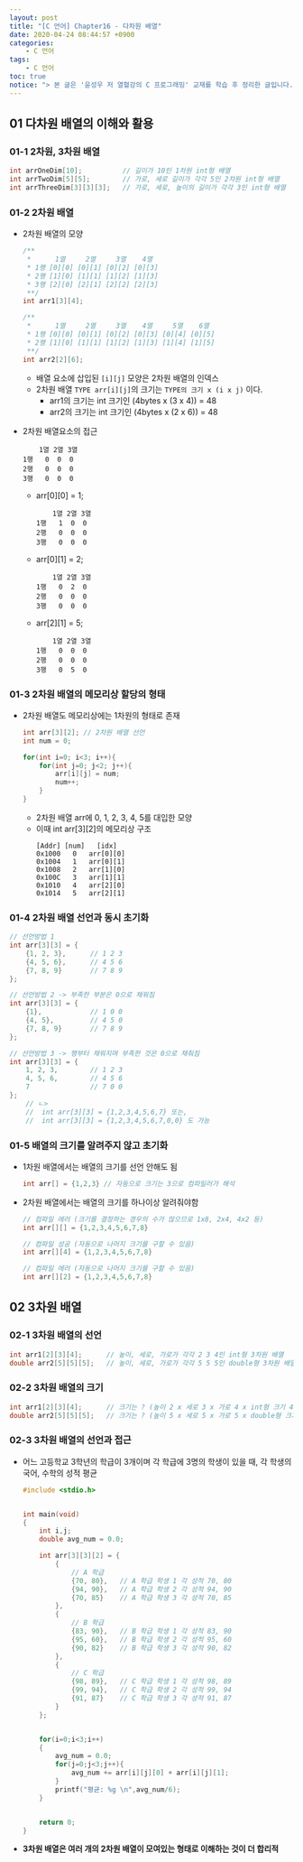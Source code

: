 ```yaml
---
layout: post
title: "[C 언어] Chapter16 - 다차원 배열"
date: 2020-04-24 08:44:57 +0900
categories: 
    - C 언어
tags:
    - C 언어
toc: true
notice: "> 본 글은 '윤성우 저 열혈강의 C 프로그래밍' 교재를 학습 후 정리한 글입니다."
---
```


<!-- more -->



## 01 다차원 배열의 이해와 활용

### 01-1 2차원, 3차원 배열
```c
int arrOneDim[10];          // 길이가 10인 1차원 int형 배열
int arrTwoDim[5][5];        // 가로, 세로 길이가 각각 5인 2차원 int형 배열
int arrThreeDim[3][3][3];   // 가로, 세로, 높이의 길이가 각각 3인 int형 배열
```

### 01-2 2차원 배열
- 2차원 배열의 모양

    ```c
    /**
     *      1열     2열     3열    4열
     * 1행 [0][0] [0][1] [0][2] [0][3]
     * 2행 [1][0] [1][1] [1][2] [1][3]
     * 3행 [2][0] [2][1] [2][2] [2][3]
     **/
    int arr1[3][4];
    
    /**
     *      1열     2열     3열    4열     5열    6열
     * 1행 [0][0] [0][1] [0][2] [0][3] [0][4] [0][5]
     * 2행 [1][0] [1][1] [1][2] [1][3] [1][4] [1][5]
     **/
    int arr2[2][6];
    ```

    - 배열 요소에 삽입된 `[i][j]` 모양은 2차원 배열의 인덱스
    - 2차원 배열 `TYPE arr[i][j]`의 크기는 `TYPE의 크기 x (i x j)` 이다.
        - arr1의 크기는 int 크기인 (4bytes x (3 x 4)) = 48
        - arr2의 크기는 int 크기인 (4bytes x (2 x 6)) = 48

- 2차원 배열요소의 접근

    ```
        1열 2열 3열
    1행   0  0  0
    2행   0  0  0
    3행   0  0  0
    ```

    - arr[0][0] = 1;
        
        ```
            1열 2열 3열
        1행   1  0  0
        2행   0  0  0
        3행   0  0  0
        ```

    - arr[0][1] = 2;
        
        ```
            1열 2열 3열
        1행   0  2  0
        2행   0  0  0
        3행   0  0  0
        ```

    - arr[2][1] = 5;
        
        ```
            1열 2열 3열
        1행   0  0  0
        2행   0  0  0
        3행   0  5  0
        ```

### 01-3 2차원 배열의 메모리상 할당의 형태
- 2차원 배열도 메모리상에는 1차원의 형태로 존재
    ```c
    int arr[3][2]; // 2차원 배열 선언
    int num = 0;

    for(int i=0; i<3; i++){
        for(int j=0; j<2; j++){
            arr[i][j] = num;
            num++;
        }
    }
    ```
    - 2차원 배열 arr에 0, 1, 2, 3, 4, 5를 대입한 모양
    - 이때 int arr[3][2]의 메모리상 구조
        ```
        [Addr] [num]   [idx]
        0x1000   0   arr[0][0]
        0x1004   1   arr[0][1]
        0x1008   2   arr[1][0]
        0x100C   3   arr[1][1]
        0x1010   4   arr[2][0]
        0x1014   5   arr[2][1]
        ```

### 01-4 2차원 배열 선언과 동시 초기화
```c
// 선언방법 1
int arr[3][3] = {
    {1, 2, 3},      // 1 2 3
    {4, 5, 6},      // 4 5 6
    {7, 8, 9}       // 7 8 9
};

// 선언방법 2 -> 부족한 부분은 0으로 채워짐
int arr[3][3] = {
    {1},            // 1 0 0
    {4, 5},         // 4 5 0
    {7, 8, 9}       // 7 8 9
};

// 선언방법 3 -> 행부터 채워지며 부족한 것은 0으로 채춰짐
int arr[3][3] = {
    1, 2, 3,        // 1 2 3
    4, 5, 6,        // 4 5 6
    7               // 7 0 0
};
    // ㄴ>
    //  int arr[3][3] = {1,2,3,4,5,6,7} 또는,
    //  int arr[3][3] = {1,2,3,4,5,6,7,0,0} 도 가능
```

### 01-5 배열의 크기를 알려주지 않고 초기화
- 1차원 배열에서는 배열의 크기를 선언 안해도 됨
    ```c
    int arr[] = {1,2,3} // 자동으로 크기는 3으로 컴파일러가 해석
    ```
- 2차원 배열에서는 배열의 크기를 하나이상 알려줘야함
    ```c
    // 컴파일 에러 (크기를 결정하는 경우의 수가 많으므로 1x8, 2x4, 4x2 등)
    int arr[][] = {1,2,3,4,5,6,7,8}

    // 컴파일 성공 (자동으로 나머지 크기를 구할 수 있음)
    int arr[][4] = {1,2,3,4,5,6,7,8} 

    // 컴파일 에러 (자동으로 나머지 크기를 구할 수 있음)
    int arr[][2] = {1,2,3,4,5,6,7,8} 
    ```

## 02 3차원 배열

### 02-1 3차원 배열의 선언
```c
int arr1[2][3][4];      // 높이, 세로, 가로가 각각 2 3 4인 int형 3차원 배열
double arr2[5][5][5];   // 높이, 세로, 가로가 각각 5 5 5인 double형 3차원 배열
```

### 02-2 3차원 배열의 크기
```c
int arr1[2][3][4];      // 크기는 ? (높이 2 x 세로 3 x 가로 4 x int형 크기 4) 96
double arr2[5][5][5];   // 크기는 ? (높이 5 x 세로 5 x 가로 5 x double형 크기 8) 1000
```

### 02-3 3차원 배열의 선언과 접근
- 어느 고등학교 3학년의 학급이 3개이며 각 학급에 3명의 학생이 있을 때, 각 학생의 국어, 수학의 성적 평균
    ```c
    #include <stdio.h>


    int main(void)
    {
        int i,j;
        double avg_num = 0.0;

        int arr[3][3][2] = {
            {
                // A 학급
                {70, 80},   // A 학급 학생 1 각 성적 70, 80
                {94, 90},   // A 학급 학생 2 각 성적 94, 90
                {70, 85}    // A 학급 학생 3 각 성적 70, 85
            },
            {
                // B 학급
                {83, 90},   // B 학급 학생 1 각 성적 83, 90
                {95, 60},   // B 학급 학생 2 각 성적 95, 60
                {90, 82}    // B 학급 학생 3 각 성적 90, 82
            },
            {
                // C 학급
                {98, 89},   // C 학급 학생 1 각 성적 98, 89
                {99, 94},   // C 학급 학생 2 각 성적 99, 94
                {91, 87}    // C 학급 학생 3 각 성적 91, 87
            }
        };


        for(i=0;i<3;i++)
        {   
            avg_num = 0.0;
            for(j=0;j<3;j++){
                avg_num += arr[i][j][0] + arr[i][j][1];
            }
            printf("평균: %g \n",avg_num/6);
        }


        return 0;
    }
    ```
- **3차원 배열은 여러 개의 2차원 배열이 모여있는 형태로 이해하는 것이 더 합리적**